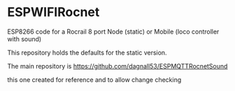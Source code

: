 # ESPWIFIRocnet
ESP8266 code for a Rocrail 8 port Node (static) or  Mobile (loco controller with sound) 

This repository holds the defaults for the static version. 

The main repository is https://github.com/dagnall53/ESPMQTTRocnetSound

this one created for reference and to allow change checking
